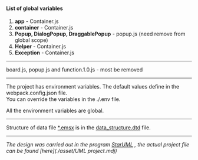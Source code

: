 #### List of global variables
1. **app** - Container.js
2. **container** - Container.js
4. **Popup, DialogPopup, DraggablePopup** - popup.js (need remove from global scope)
5. **Helper** - Container.js
6. **Exception** - Container.js

---
board.js, popup.js and function.1.0.js - most be removed

---
The project has environment variables. The default values define in the webpack.config.json file.  
You can override the variables in the ./.env file. 

All the environment variables are global.


---
Structure of data file [*.emsx](./asset/example.emsx) is in the  [data_structure.dtd](./asset/format.dtd) file.



---
_The design was carried out in the program [StarUML](http://staruml.io/) ,
the actual project file can be found [here](./asset/UML project.mdj)_